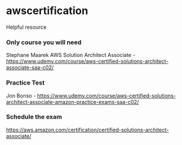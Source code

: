 # awscertification
Helpful resource

### Only course you will need
Stephane Maarek AWS Solution Architect Associate - https://www.udemy.com/course/aws-certified-solutions-architect-associate-saa-c02/

### Practice Test
Jon Bonso - https://www.udemy.com/course/aws-certified-solutions-architect-associate-amazon-practice-exams-saa-c02/

### Schedule the exam
https://aws.amazon.com/certification/certified-solutions-architect-associate/
